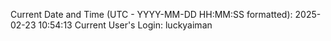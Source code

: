 Current Date and Time (UTC - YYYY-MM-DD HH:MM:SS formatted): 2025-02-23 10:54:13
Current User's Login: luckyaiman

